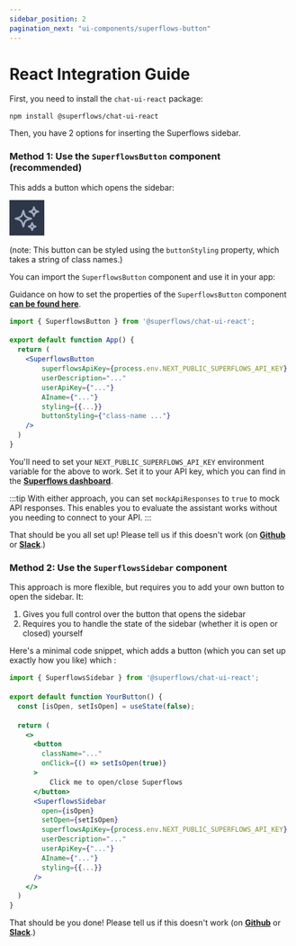 ```yaml
---
sidebar_position: 2
pagination_next: "ui-components/superflows-button"
---
```


# React Integration Guide

First, you need to install the `chat-ui-react` package:

```shell
npm install @superflows/chat-ui-react
```

Then, you have 2 options for inserting the Superflows sidebar.

### Method 1: Use the `SuperflowsButton` component (recommended)

This adds a button which opens the sidebar:

![Superflows-button](../../static/img/docs/ui-components/superflows-button.png)

(note: This button can be styled using the `buttonStyling` property, which takes a string of class names.)

You can import the `SuperflowsButton` component and use it in your app:

Guidance on how to set the properties of the `SuperflowsButton` component [**can be found here**](../ui-components/superflows-button).

```jsx
import { SuperflowsButton } from '@superflows/chat-ui-react';

export default function App() {
  return (
    <SuperflowsButton
        superflowsApiKey={process.env.NEXT_PUBLIC_SUPERFLOWS_API_KEY}
        userDescription="..."
        userApiKey={"..."}
        AIname={"..."}
        styling={{...}}
        buttonStyling={"class-name ..."}
    />
  )
}
```

You'll need to set your `NEXT_PUBLIC_SUPERFLOWS_API_KEY` environment variable for the above to work. Set it to your API key, which you can find in the [**Superflows dashboard**](https://dashboard.superflows.ai/api-settings).

:::tip
With either approach, you can set `mockApiResponses` to `true` to mock API responses. This enables you to evaluate the assistant works without you needing to connect to your API.
:::

That should be you all set up! Please tell us if this doesn't work (on [**Github**](https://github.com/Superflows-AI/superflows/issues/new) or [**Slack**](https://join.slack.com/t/superflowsusers/shared_invite/zt-1z8ls9rp3-bSohOrMKOsX8zJOUcDy07g).)

### Method 2: Use the `SuperflowsSidebar` component

This approach is more flexible, but requires you to add your own button to open the sidebar. It:

1. Gives you full control over the button that opens the sidebar
2. Requires you to handle the state of the sidebar (whether it is open or closed) yourself

Here's a minimal code snippet, which adds a button (which you can set up exactly how you like) which :

```jsx
import { SuperflowsSidebar } from '@superflows/chat-ui-react';

export default function YourButton() {
  const [isOpen, setIsOpen] = useState(false);

  return (
    <>
      <button
        className="..."
        onClick={() => setIsOpen(true)}
      >
          Click me to open/close Superflows
      </button>
      <SuperflowsSidebar
        open={isOpen}
        setOpen={setIsOpen}
        superflowsApiKey={process.env.NEXT_PUBLIC_SUPERFLOWS_API_KEY}
        userDescription="..."
        userApiKey={"..."}
        AIname={"..."}
        styling={{...}}
      />
    </>
  )
}
```

That should be you done! Please tell us if this doesn't work (on [**Github**](https://github.com/Superflows-AI/superflows/issues/new) or [**Slack**](https://join.slack.com/t/superflowsusers/shared_invite/zt-1z8ls9rp3-bSohOrMKOsX8zJOUcDy07g).)
